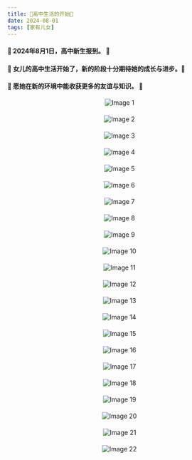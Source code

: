```yaml
---
title: 🎉高中生活的开始🎉
date: 2024-08-01
tags: [家有儿女]
---
```

#### 🌟 2024年8月1日，高中新生报到。 🌟
#### 🌟 女儿的高中生活开始了，新的阶段十分期待她的成长与进步。🌟
#### 🌟 愿她在新的环境中能收获更多的友谊与知识。 🌟

<div style="display: flex; flex-direction: column; gap: 20px; align-items: center;">
    <img src="https://baojizhu.github.io/shared-assets/images/20240801/image1.jpg" alt="Image 1" style="width: auto; max-width: 100%; height: auto;">
    <img src="https://baojizhu.github.io/shared-assets/images/20240801/image2.jpg" alt="Image 2" style="width: auto; max-width: 100%; height: auto;">
    <img src="https://baojizhu.github.io/shared-assets/images/20240801/image3.jpg" alt="Image 3" style="width: auto; max-width: 100%; height: auto;">
    <img src="https://baojizhu.github.io/shared-assets/images/20240801/image4.jpg" alt="Image 4" style="width: auto; max-width: 100%; height: auto;">
    <img src="https://baojizhu.github.io/shared-assets/images/20240801/image5.jpg" alt="Image 5" style="width: auto; max-width: 100%; height: auto;">
    <img src="https://baojizhu.github.io/shared-assets/images/20240801/image6.jpg" alt="Image 6" style="width: auto; max-width: 100%; height: auto;">
    <img src="https://baojizhu.github.io/shared-assets/images/20240801/image7.jpg" alt="Image 7" style="width: auto; max-width: 100%; height: auto;">
    <img src="https://baojizhu.github.io/shared-assets/images/20240801/image8.jpg" alt="Image 8" style="width: auto; max-width: 100%; height: auto;">
    <img src="https://baojizhu.github.io/shared-assets/images/20240801/image9.jpg" alt="Image 9" style="width: auto; max-width: 100%; height: auto;">
    <img src="https://baojizhu.github.io/shared-assets/images/20240801/image10.jpg" alt="Image 10" style="width: auto; max-width: 100%; height: auto;">
    <img src="https://baojizhu.github.io/shared-assets/images/20240801/image11.jpg" alt="Image 11" style="width: auto; max-width: 100%; height: auto;">
    <img src="https://baojizhu.github.io/shared-assets/images/20240801/image12.jpg" alt="Image 12" style="width: auto; max-width: 100%; height: auto;">
    <img src="https://baojizhu.github.io/shared-assets/images/20240801/image13.jpg" alt="Image 13" style="width: auto; max-width: 100%; height: auto;">
    <img src="https://baojizhu.github.io/shared-assets/images/20240801/image14.jpg" alt="Image 14" style="width: auto; max-width: 100%; height: auto;">
    <img src="https://baojizhu.github.io/shared-assets/images/20240801/image15.jpg" alt="Image 15" style="width: auto; max-width: 100%; height: auto;">
    <img src="https://baojizhu.github.io/shared-assets/images/20240801/image16.jpg" alt="Image 16" style="width: auto; max-width: 100%; height: auto;">
    <img src="https://baojizhu.github.io/shared-assets/images/20240801/image17.jpg" alt="Image 17" style="width: auto; max-width: 100%; height: auto;">
    <img src="https://baojizhu.github.io/shared-assets/images/20240801/image18.jpg" alt="Image 18" style="width: auto; max-width: 100%; height: auto;">
    <img src="https://baojizhu.github.io/shared-assets/images/20240801/image19.jpg" alt="Image 19" style="width: auto; max-width: 100%; height: auto;">
    <img src="https://baojizhu.github.io/shared-assets/images/20240801/image20.jpg" alt="Image 20" style="width: auto; max-width: 100%; height: auto;">
    <img src="https://baojizhu.github.io/shared-assets/images/20240801/image21.jpg" alt="Image 21" style="width: auto; max-width: 100%; height: auto;">
    <img src="https://baojizhu.github.io/shared-assets/images/20240801/image22.jpg" alt="Image 22" style="width: auto; max-width: 100%; height: auto;">
</div>